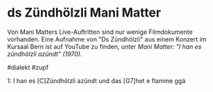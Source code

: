 ds Zündhölzli
Mani Matter
===========

Von Mani Matters Live-Auftritten sind nur wenige Filmdokumente vorhanden. Eine Aufnahme von "Ds Zündhölzli" aus einem Konzert im Kursaal Bern ist auf YouTube zu finden, unter _Mani Matter: "I han es zündhölzli azündt" (1970)_.


#dialekt #zupf

1:
I han es [C]Zündhölzli azündt
und das [G7]het e flamme ggä
